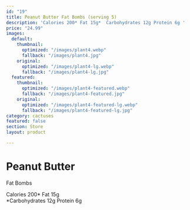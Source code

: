 ```yaml
---
id: "19"
title: Peanut Butter Fat Bombs (serving 5)
description: 'Calories 200* Fat 15g*  Carbohydrates 12g Protein 6g '
price: "24.99"
images:
  default:
    thumbnail:
      optimized: "/images/plant4.webp"
      fallback: "/images/plant4.jpg"
    original:
      optimized: "/images/plant4-lg.webp"
      fallback: "/images/plant4-lg.jpg"
  featured:
    thumbnail:
      optimized: "/images/plant4-featured.webp"
      fallback: "/images/plant4-featured.jpg"
    original:
      optimized: "/images/plant4-featured-lg.webp"
      fallback: "/images/plant4-featured-lg.jpg"
category: cactuses
featured: false
section: Store
layout: product

---
```

# Peanut Butter  
Fat Bombs

Calories 200* Fat 15g  
\*Carbohydrates 12g Protein 6g
